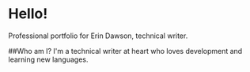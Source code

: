 # Hello!
Professional portfolio for Erin Dawson, technical writer.

##Who am I?
I'm a technical writer at heart who loves development and learning new languages.
